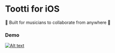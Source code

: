 # Tootti for iOS

🎵 Built for musicians to collaborate from anywhere 🎵

### Demo

[![Alt text](https://img.youtube.com/vi/1Sesa70JJAo/0.jpg)](https://www.youtube.com/watch?v=1Sesa70JJAo)
